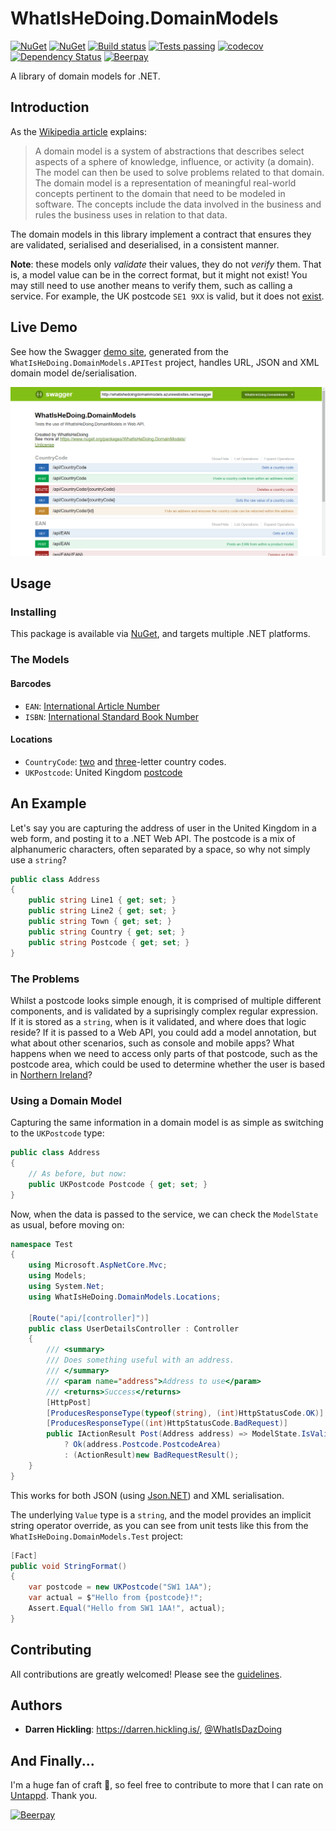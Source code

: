 # WhatIsHeDoing.DomainModels

[![NuGet](https://img.shields.io/nuget/v/WhatIsHeDoing.DomainModels.svg)](https://www.nuget.org/packages/WhatIsHeDoing.DomainModels/)
[![NuGet](https://img.shields.io/nuget/dt/WhatIsHeDoing.DomainModels.svg)](https://www.nuget.org/packages/WhatIsHeDoing.DomainModels/)
[![Build status](https://ci.appveyor.com/api/projects/status/52xl0ifv8cfgjj4a?svg=true)](https://ci.appveyor.com/project/DarrenHickling/whatishedoing-domainmodels-j4bij)
[![Tests passing](https://img.shields.io/appveyor/tests/DarrenHickling/whatishedoing-domainmodels-j4bij.svg)](https://ci.appveyor.com/project/DarrenHickling/whatishedoing-domainmodels-j4bij)
[![codecov](https://codecov.io/gh/WhatIsHeDoing/WhatIsHeDoing.DomainModels/branch/master/graph/badge.svg)](https://codecov.io/gh/WhatIsHeDoing/WhatIsHeDoing.DomainModels)
[![Dependency Status](https://dependencyci.com/github/WhatIsHeDoing/WhatIsHeDoing.DomainModels/badge)](https://dependencyci.com/github/WhatIsHeDoing/WhatIsHeDoing.DomainModels)
[![Beerpay](https://beerpay.io/WhatIsHeDoing/WhatIsHeDoing.DomainModels/badge.svg?style=flat)](https://beerpay.io/WhatIsHeDoing/WhatIsHeDoing.DomainModels)

A library of domain models for .NET.

## Introduction

As the [Wikipedia article][wiki] explains:

> A domain model is a system of abstractions that describes select aspects of a sphere of knowledge, influence,
> or activity (a domain). The model can then be used to solve problems related to that domain. The domain model
> is a representation of meaningful real-world concepts pertinent to the domain that need to be modeled in software.
> The concepts include the data involved in the business and rules the business uses in relation to that data.

The domain models in this library implement a contract that ensures they are validated, serialised and
deserialised, in a consistent manner.

**Note**: these models only _validate_ their values, they do not _verify_ them. That is, a model value
can be in the correct format, but it might not exist! You may still need to use another means to verify them,
such as calling a service. For example, the UK postcode `SE1 9XX` is valid, but it does not [exist][royalmail].

## Live Demo

See how the Swagger [demo site][demo], generated from the `WhatIsHeDoing.DomainModels.APITest` project,
handles URL, JSON and XML domain model de/serialisation.

![Web API](WhatIsHeDoing.DomainModels.APITest/swagger.png)

## Usage

### Installing

This package is available via [NuGet][nuget], and targets multiple .NET platforms.

### The Models

#### Barcodes

* `EAN`: [International Article Number][EAN]
* `ISBN`: [International Standard Book Number][ISBN]

#### Locations

* `CountryCode`: [two][cc1] and [three][cc2]-letter country codes.
* `UKPostcode`: United Kingdom [postcode][postcode]

## An Example

Let's say you are capturing the address of user in the United Kingdom in a web form, and posting it
to a .NET Web API. The postcode is a mix of alphanumeric characters, often separated by a space, so
why not simply use a `string`?

```C#
public class Address
{
    public string Line1 { get; set; }
    public string Line2 { get; set; }
    public string Town { get; set; }
    public string Country { get; set; }
    public string Postcode { get; set; }
}
```

### The Problems

Whilst a postcode looks simple enough, it is comprised of multiple different components, and is validated by a
suprisingly complex regular expression. If it is stored as a `string`, when is it validated, and where does
that logic reside? If it is passed to a Web API, you could add a model annotation, but what about other scenarios,
such as console and mobile apps? What happens when we need to access only parts of that postcode, such as
the postcode area, which could be used to determine whether the user is based in [Northern Ireland][postcodes]?

### Using a Domain Model

Capturing the same information in a domain model is as simple as switching to the `UKPostcode` type:

```C#
public class Address
{
    // As before, but now:
    public UKPostcode Postcode { get; set; }
}
```

Now, when the data is passed to the service, we can check the `ModelState` as usual, before moving on:

```C#
namespace Test
{
    using Microsoft.AspNetCore.Mvc;
    using Models;
    using System.Net;
    using WhatIsHeDoing.DomainModels.Locations;

    [Route("api/[controller]")]
    public class UserDetailsController : Controller
    {
        /// <summary>
        /// Does something useful with an address.
        /// </summary>
        /// <param name="address">Address to use</param>
        /// <returns>Success</returns>
        [HttpPost]
        [ProducesResponseType(typeof(string), (int)HttpStatusCode.OK)]
        [ProducesResponseType((int)HttpStatusCode.BadRequest)]
        public IActionResult Post(Address address) => ModelState.IsValid
            ? Ok(address.Postcode.PostcodeArea)
            : (ActionResult)new BadRequestResult();
    }
}
```

This works for both JSON (using [Json.NET][jsonnet]) and XML serialisation.

The underlying `Value` type is a `string`, and the model provides an implicit string operator override,
as you can see from unit tests like this from the `WhatIsHeDoing.DomainModels.Test` project:

```C#
[Fact]
public void StringFormat()
{
    var postcode = new UKPostcode("SW1 1AA");
    var actual = $"Hello from {postcode}!";
    Assert.Equal("Hello from SW1 1AA!", actual);
}
```

## Contributing

All contributions are greatly welcomed! Please see the [guidelines][contributing].

## Authors

* **Darren Hickling**: https://darren.hickling.is/, [@WhatIsDazDoing][whatisdazdoing]

## And Finally...

I'm a huge fan of craft :beers:, so feel free to contribute to more that I can rate on [Untappd][untappd].
Thank you.

[![Beerpay](https://beerpay.io/WhatIsHeDoing/WhatIsHeDoing.DomainModels/badge.svg?style=beer-square)](https://beerpay.io/WhatIsHeDoing/WhatIsHeDoing.DomainModels)

[cc1]: https://en.wikipedia.org/wiki/ISO_3166-1_alpha-2
[cc2]: https://en.wikipedia.org/wiki/ISO_3166-1_alpha-3
[contributing]: CONTRIBUTING.md
[demo]: http://whatishedoingdomainmodels.azurewebsites.net/swagger/
[EAN]: https://en.wikipedia.org/wiki/International_Article_Number
[ISBN]: https://en.wikipedia.org/wiki/International_Standard_Book_Number
[jsonnet]: https://www.newtonsoft.com/json
[nuget]: https://www.nuget.org/packages/WhatIsHeDoing.DomainModels/
[postcode]: http://en.wikipedia.org/wiki/Postcodes_in_the_United_Kingdom
[postcodes]: https://www.townscountiespostcodes.co.uk/postcodes-in-northern-ireland/
    "Postcodes in Northern Ireland | Northern Ireland Postcode Information, UK"
[royalmail]: https://www.royalmail.com/find-a-postcode "Postcode Finder - Find an Address | Royal Mail Group Ltd"
[untappd]: https://untappd.com/user/WhatIsHeDoing
[whatisdazdoing]: https://twitter.com/WhatIsDazDoing "Darren Hickling (@WhatIsDazDoing) | Twitter"
[wiki]: https://en.wikipedia.org/wiki/Domain_model
